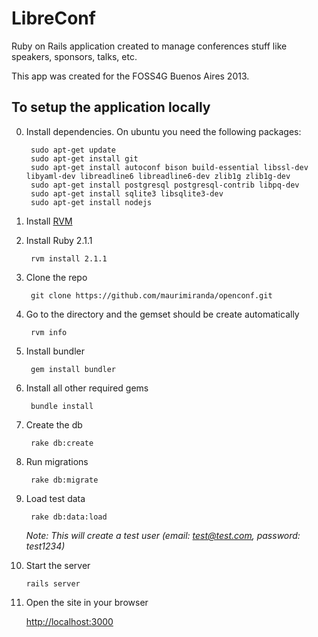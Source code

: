 LibreConf
========

Ruby on Rails application created to manage conferences stuff like speakers, sponsors, talks, etc.

This app was created for the FOSS4G Buenos Aires 2013.

To setup the application locally
--------------------------------

0. Install dependencies. On ubuntu you need the following packages:

        sudo apt-get update
        sudo apt-get install git
        sudo apt-get install autoconf bison build-essential libssl-dev libyaml-dev libreadline6 libreadline6-dev zlib1g zlib1g-dev
        sudo apt-get install postgresql postgresql-contrib libpq-dev 
        sudo apt-get install sqlite3 libsqlite3-dev
        sudo apt-get install nodejs

1. Install [RVM](https://rvm.io/)

2. Install Ruby 2.1.1

        rvm install 2.1.1

3. Clone the repo

        git clone https://github.com/maurimiranda/openconf.git

4. Go to the directory and the gemset should be create automatically

        rvm info

5. Install bundler

        gem install bundler

6. Install all other required gems
    
        bundle install

7. Create the db

        rake db:create

8. Run migrations
    
        rake db:migrate

9. Load test data

        rake db:data:load

	_Note: This will create a test user (email: test@test.com, password: test1234)_

10. Start the server
    
        rails server

11. Open the site in your browser

    [http://localhost:3000](http://localhost:3000)
